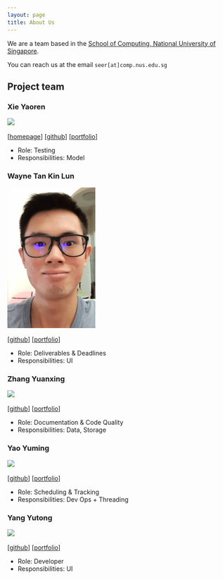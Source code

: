 ```yaml
---
layout: page
title: About Us
---
```


We are a team based in the [School of Computing, National University of Singapore](http://www.comp.nus.edu.sg).

You can reach us at the email `seer[at]comp.nus.edu.sg`

## Project team

### Xie Yaoren

<img src="images/johndoe.png" width="200px">

[[homepage](http://www.comp.nus.edu.sg/~damithch)]
[[github](https://github.com/johndoe)]
[[portfolio](team/johndoe.md)]

* Role: Testing
* Responsibilities: Model

### Wayne Tan Kin Lun

<img src="images/tanwayne890.png.jpg" width="200px">

[[github](http://github.com/johndoe)]
[[portfolio](team/johndoe.md)]

* Role: Deliverables & Deadlines
* Responsibilities: UI

### Zhang Yuanxing

<img src="images/johndoe.png" width="200px">

[[github](http://github.com/johndoe)] [[portfolio](team/johndoe.md)]

* Role: Documentation & Code Quality
* Responsibilities: Data, Storage

### Yao Yuming

<img src="images/johndoe.png" width="200px">

[[github](http://github.com/johndoe)]
[[portfolio](team/johndoe.md)]

* Role: Scheduling & Tracking
* Responsibilities: Dev Ops + Threading

### Yang Yutong

<img src="images/johndoe.png" width="200px">

[[github](http://github.com/johndoe)]
[[portfolio](team/johndoe.md)]

* Role: Developer
* Responsibilities: UI
